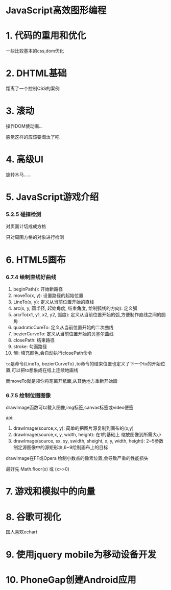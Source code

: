 # JavaScript高效图形编程

# 1. 代码的重用和优化

一些比较基本的css,dom优化

# 2. DHTML基础

距离了一个控制CSS的案例

# 3. 滚动

操作DOM使动画...

感觉这样的应该要淘汰了吧

# 4. 高级UI

旋转木马......

# 5. JavaScript游戏介绍

### 5.2.5 碰撞检测

对页面计切成成方格

只对周围方格的对象进行检测

# 6. HTML5画布

### 6.7.4 绘制直线好曲线

1. beginPath(): 开始新路径
2. moveTo(x, y): 设置路径的起始位置
3. LineTo(x, y): 定义从当前位置开始的直线
4. arc(x, y, 圆半径, 起始角度, 结束角度, 绘制弧线的方向): 定义弧
5. arcrTo(x1, y1, x2, y2, 弧度): 定义从当前位置开始的弧,方便制作直线之间的圆角
6. quadraticCureTo: 定义从当前位置开始的二次曲线
7. bezierCurveTo: 定义从当前位置开始的贝塞尔曲线
8. closePath: 结束路径
9. stroke: 勾画路径
10. fill: 填充颜色,会自动执行closePath命令

`to`是命令(LineTo, bezierCurveTo) ,to命令的结束位置也定义了下一个to的开始位置,可以把to想象成在纸上连续地画线

而moveTo就是领你将笔离开纸面,从其他地方重新开始画

### 6.7.5 绘制位图图像

drawImage函数可以载入图像,img标签,canvas标签或video便签

api:

1. drawImage(source,x, y): 简单的把图片源复制到画布的(x,y)
2. drawImage(source,x, y, width, height): 在1的基础上 缩放图像到所需大小
3. drawImage(source, sx, sy, swidth, sheight, x, y, width, height): 2~5参数制定源图像中的源矩形块,6~9绘制画布上的目标

drawImage在FF或Opera 绘制小数点的像素位置,会导致严重的性能损失

最好先 Math.floor(x) 或 (x>>0)


# 7. 游戏和模拟中的向量

# 8. 谷歌可视化

国人喜欢echart

# 9. 使用jquery mobile为移动设备开发

# 10. PhoneGap创建Android应用


